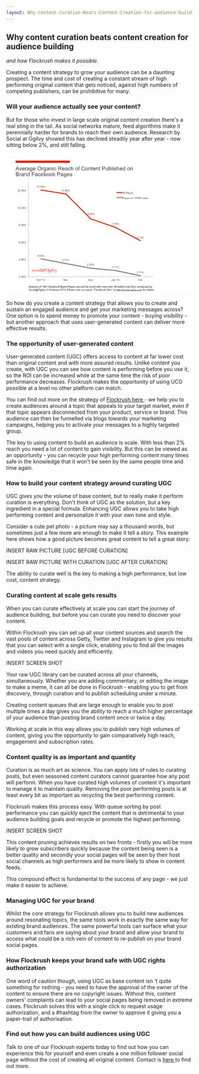 ```yaml
---
layout: Why-Content-Curation-Beats-Content-Creation-for-audience-building.html
---
```


<div class="ui left vertical stripe segment">
  <div class="ui left text container">
  <h2>
    Why content curation beats content creation for audience building
  </h2>
  <p><i>and how Flockrush makes it possible.</i></p>
  <p>Creating a content strategy to grow your audience can be a daunting prospect. The time and cost of creating a constant stream of high performing original content that gets noticed, against high numbers of competing publishers, can be prohibitive for many.
  </p>
  <h3 class="ui header">
    Will your audience actually see your content?
  </h3>
  <p>But for those who invest in large scale original content creation there's a real sting in the tail. As social networks mature, feed algorithms make it perennially harder for brands to reach their own audience. Research by Social at Ogilvy showed this has
      declined steadily year after year - now sitting below 2%, and still falling.
  </p>
  <p><img class="ui fluid image" src="/img/resources/Posts/Organic-Reach-Chart.png" alt="Ogilvy  Facebook Organic Reach Report"></p>
  <p>So how do you create a content strategy that allows you to create and sustain an engaged audience and get your marketing messages across? One option is to spend money to promote your content - buying visibility - but another approach that uses user-generated
      content can deliver more effective results.
  </p>
  <h3 class="ui header">
    The opportunity of user-generated content
  </h3>
  <p>User-generated content (UGC) offers access to content at far lower cost than original content and with more assured results. Unlike content you create, with UGC you can see how content is performing before you use it, so the ROI can be increased while
      at the same time the risk of poor performance decreases. Flockrush makes the opportunity of using UCG possible at a level no other platform can match.
  </p>
  <p>You can find out more on the strategy of
      <a href="/resources/How-to-build-an-audience-of-one-million-fans-in-ten-steps/">Flockrush here </a> - we help you to create audiences around a topic that appeals to your target market, even if that topic appears disconnected from your product, service
      or brand. This audience can then be funnelled via blogs towards your marketing campaigns, helping you to activate your messages to a highly targeted group.
  </p>
  <p>The key to using content to build an audience is scale. With less than 2% reach you need a lot of content to gain visibility. But this can be viewed as an opportunity - you can recycle your high performing content many times safe in the knowledge that
      it won't be seen by the same people time and time again.
  </p>
  <h3 class="ui header">
    How to build your content strategy around curating UGC
  </h3>
  <p>UGC gives you the volume of base content, but to really make it perform curation is everything. Don't think of UGC as the solution, but a key ingredient in a special formula. Enhancing UGC allows you to take high performing content and personalize it
      with your own tone and style.
  </p>
  <p>Consider a cute pet photo - a picture may say a thousand words, but sometimes just a few more are enough to make it tell a story. This example here shows how a good picture becomes great content to tell a great story:
  </p>
  <p>INSERT RAW PICTURE [UGC BEFORE CURATION]
  </p>
  <p>INSERT RAW PICTURE WITH CURATION [UGC AFTER CURATION]
  </p>
  <p>The ability to curate well is the key to making a high performance, but low cost, content strategy.
  </p>
  <h3 class="ui header">
    Curating content at scale gets results
  </h3>
  <p>When you can curate effectively at scale you can start the journey of audience building, but before you can curate you need to discover your content.
  </p>
  <p>Within Flockrush you can set up all your content sources and search the vast pools of content across Getty, Twitter and Instagram to give you results that you can select with a single click, enabling you to find all the images and videos you need quickly
      and efficiently.
  </p>
  <p>INSERT SCREEN SHOT
  </p>
  <p>Your raw UGC library can be curated across all your channels, simultaneously. Whether you are adding commentary, or editing the image to make a meme, it can all be done in Flockrush - enabling you to get from discovery, through curation and to publish
      scheduling under a minute.
  </p>
  <p>Creating content queues that are large enough to enable you to post multiple times a day gives you the ability to reach a much higher percentage of your audience than posting brand content once or twice a day.
  </p>
  <p>Working at scale in this way allows you to publish very high volumes of content, giving you the opportunity to gain comparatively high reach, engagement and subscription rates.
  </p>
  <h3 class="ui header">
    Content quality is as important and quantity
  </h3>
  <p>Curation is as much art as science. You can apply lots of rules to curating posts, but even seasoned content curators cannot guarantee how any post will perform. When you have curated high volumes of content it's important to manage it to maintain quality.
      Removing the poor performing posts is at least every bit as important as recycling the best performing content.
  </p>
  <p>Flockrush makes this process easy. With queue sorting by post performance you can quickly eject the content that is detrimental to your audience building goals and recycle or promote the highest performing.
  </p>
  <p>INSERT SCREEN SHOT
  </p>
  <p>This content pruning achieves results on two fronts - firstly you will be more likely to grow subscribers quickly because the content being seen is a better quality and secondly your social pages will be seen by their host social channels as high performers
      and be more likely to show in content feeds.
  </p>
  <p>This compound effect is fundamental to the success of any page - we just make it easier to achieve.
  </p>
  <h3 class="ui header">
    Managing UGC for your brand
  </h3>
  <p>Whilst the core strategy for Flockrush allows you to build new audiences around resonating topics, the same tools work in exactly the same way for existing brand audiences. The same powerful tools can surface what your customers and fans are saying about
      your brand and allow your brand to access what could be a rich vein of content to re-publish on your brand social pages. </p>
  <h3 class="ui header">
    How Flockrush keeps your brand safe with UGC rights authorization
  </h3>
  <p>One word of caution though, using UGC as base content isn 't quite something for nothing - you need to have the approval of the owner of the content to ensure there are no copyright issues. Without this, content owners' complaints can lead to your social
      pages being removed in extreme cases. Flockrush solves this with a single click to request usage authorization, and a #hashtag from the owner to approve it giving you a paper-trail of authorisation. </p>
  <h3 class="ui header">
    Find out how you can build audiences using UGC
  </h3>
  <p>Talk to one of our Flockrush experts today to find out how you can experience this for yourself and even create a one million follower social page without the cost of creating all original content. Contact is
      <a href="mailto:team@flockrush.com">here </a> to find out more. </p>
</div>
</div>

